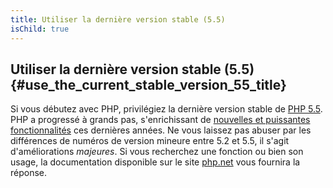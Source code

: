 ```yaml
---
title: Utiliser la dernière version stable (5.5)
isChild: true
---
```


## Utiliser la dernière version stable (5.5) {#use_the_current_stable_version_55_title}

Si vous débutez avec PHP, privilégiez la dernière version stable de [PHP 5.5][php-release]. PHP a progressé à grands pas, s'enrichissant de [nouvelles et puissantes fonctionnalités](#language_highlights) ces dernières années. Ne vous laissez pas abuser par les différences de numéros de version mineure entre 5.2 et 5.5, il s'agit d'améliorations _majeures_. Si vous recherchez une fonction ou bien son usage, la documentation disponible sur le site [php.net][php-docs] vous fournira la réponse.

[php-release]: http://www.php.net/downloads.php
[php-docs]: http://www.php.net/manual/en/
